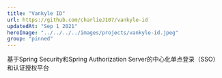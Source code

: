 ```yaml
---
title: "Vankyle ID"
url: https://github.com/charlieJ107/vankyle-id
updatedAt: "Sep 1 2021"
heroImage: "../../../../images/projects/vankyle-id.jpeg"
group: "pinned"
---
```

基于Spring Security和Spring Authorization Server的中心化单点登录（SSO）和认证授权平台